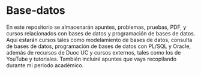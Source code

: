 # Base-datos
En este repositorio se almacenarán apuntes, problemas, pruebas, PDF, y cursos relacionados con bases de datos y programación de bases de datos. Aquí estarán cursos tales como modelamiento de bases de datos, consulta de bases de datos, programación de bases de datos con PL/SQL y Oracle, además de recursos de Duoc UC y cursos externos, tales como los de YouTube y tutoriales. También incluiré apuntes que vaya recopilando durante mi periodo académico.


